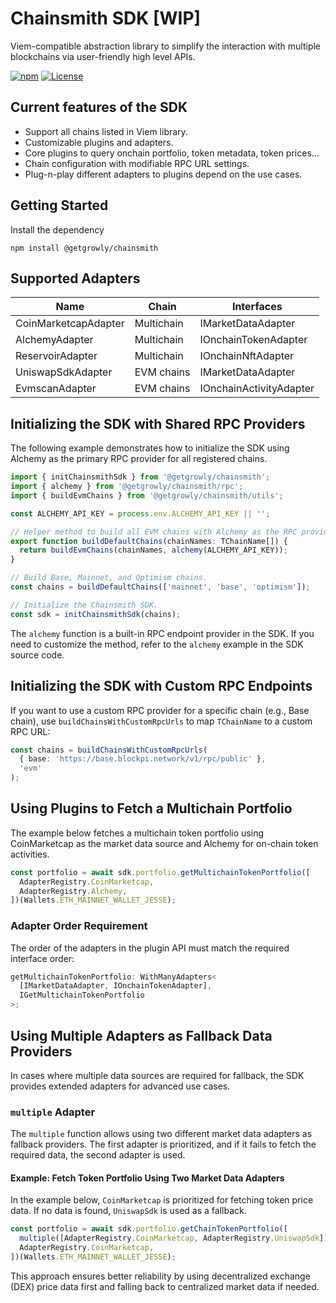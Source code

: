 # Chainsmith SDK [WIP]

Viem-compatible abstraction library to simplify the interaction with multiple blockchains via user-friendly high level APIs.

[![npm](https://img.shields.io/npm/v/@getgrowly/chainsmith)](https://www.npmjs.com/package/@getgrowly/chainsmith)
[![License](https://img.shields.io/npm/l/@@getgrowly/chainsmith)](LICENSE)

## Current features of the SDK

- Support all chains listed in Viem library.
- Customizable plugins and adapters.
- Core plugins to query onchain portfolio, token metadata, token prices...
- Chain configuration with modifiable RPC URL settings.
- Plug-n-play different adapters to plugins depend on the use cases.

## Getting Started

Install the dependency

```
npm install @getgrowly/chainsmith
```

## Supported Adapters

| Name                 | Chain      | Interfaces              |
| -------------------- | ---------- | ----------------------- |
| CoinMarketcapAdapter | Multichain | IMarketDataAdapter      |
| AlchemyAdapter       | Multichain | IOnchainTokenAdapter    |
| ReservoirAdapter     | Multichain | IOnchainNftAdapter      |
| UniswapSdkAdapter    | EVM chains | IMarketDataAdapter      |
| EvmscanAdapter       | EVM chains | IOnchainActivityAdapter |

## Initializing the SDK with Shared RPC Providers

The following example demonstrates how to initialize the SDK using Alchemy as the primary RPC provider for all registered chains.

```typescript
import { initChainsmithSdk } from '@getgrowly/chainsmith';
import { alchemy } from '@getgrowly/chainsmith/rpc';
import { buildEvmChains } from '@getgrowly/chainsmith/utils';

const ALCHEMY_API_KEY = process.env.ALCHEMY_API_KEY || '';

// Helper method to build all EVM chains with Alchemy as the RPC provider.
export function buildDefaultChains(chainNames: TChainName[]) {
  return buildEvmChains(chainNames, alchemy(ALCHEMY_API_KEY));
}

// Build Base, Mainnet, and Optimism chains.
const chains = buildDefaultChains(['mainnet', 'base', 'optimism']);

// Initialize the Chainsmith SDK.
const sdk = initChainsmithSdk(chains);
```

The `alchemy` function is a built-in RPC endpoint provider in the SDK. If you need to customize the method, refer to the `alchemy` example in the SDK source code.

## Initializing the SDK with Custom RPC Endpoints

If you want to use a custom RPC provider for a specific chain (e.g., Base chain), use `buildChainsWithCustomRpcUrls` to map `TChainName` to a custom RPC URL:

```typescript
const chains = buildChainsWithCustomRpcUrls(
  { base: 'https://base.blockpi.network/v1/rpc/public' },
  'evm'
);
```

## Using Plugins to Fetch a Multichain Portfolio

The example below fetches a multichain token portfolio using CoinMarketcap as the market data source and Alchemy for on-chain token activities.

```typescript
const portfolio = await sdk.portfolio.getMultichainTokenPortfolio([
  AdapterRegistry.CoinMarketcap,
  AdapterRegistry.Alchemy,
])(Wallets.ETH_MAINNET_WALLET_JESSE);
```

### Adapter Order Requirement

The order of the adapters in the plugin API must match the required interface order:

```typescript
getMultichainTokenPortfolio: WithManyAdapters<
  [IMarketDataAdapter, IOnchainTokenAdapter],
  IGetMultichainTokenPortfolio
>;
```

## Using Multiple Adapters as Fallback Data Providers

In cases where multiple data sources are required for fallback, the SDK provides extended adapters for advanced use cases.

### `multiple` Adapter

The `multiple` function allows using two different market data adapters as fallback providers. The first adapter is prioritized, and if it fails to fetch the required data, the second adapter is used.

#### Example: Fetch Token Portfolio Using Two Market Data Adapters

In the example below, `CoinMarketcap` is prioritized for fetching token price data. If no data is found, `UniswapSdk` is used as a fallback.

```typescript
const portfolio = await sdk.portfolio.getChainTokenPortfolio([
  multiple([AdapterRegistry.CoinMarketcap, AdapterRegistry.UniswapSdk]),
  AdapterRegistry.CoinMarketcap,
])(Wallets.ETH_MAINNET_WALLET_JESSE);
```

This approach ensures better reliability by using decentralized exchange (DEX) price data first and falling back to centralized market data if needed.
